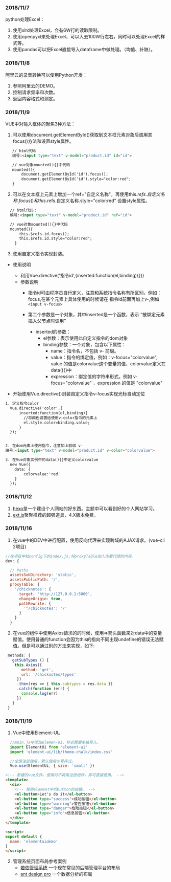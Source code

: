 ### 2018/11/7    
python处理Excel：     
1. 使用xlrd处理Excel，会有6W行的读取限制。      
2. 使用openpyxl来处理Excel，可以入去100W行左右，同时可以处理Excel的样式等。     
3. 使用pandas可以把Excel直接导入dataframe中做处理。（均值、补缺）。     

### 2018/11/8    
阿里云的录音转换可以使用Python开发：     
1. 参照阿里云的DEMO。     
2. 控制请求频率和次数。     
3. 返回内容格式和测定。     

### 2018/11/9    
VUE中对输入框体的聚焦3种方法：     
1. 可以使用document.getElementById()获取到文本框元素对象后调用其focus()方法和设置style属性。
 ```html
    // html代码
    编号:<input type="text" v-model="product.id" id="id">

    // vue对象mounted(){}中代码
    mounted(){
        document.getElementById('id').focus();
        document.getElementById('id').style="color:red";
    }
  ```
2. 可以在文本框上元素上增加一个ref="自定义名称"，再使用this.$refs.自定义名称.focus()和this.$refs.自定义名称.style="color:red" 设置style属性。

  ```html
    // html代码：
    编号:<input type="text" v-model="product.id" ref="id">

    // vue对象mounted(){}中代码
    mounted(){
        this.$refs.id.focus();
        this.$refs.id.style="color:red";
      }
  ```    
3. 使用自定义指令实现封装。
 * 使用说明
 
    - 利用Vue.directive('指令id',{inserted:function(el,binding){}})
    - 参数说明
      + 指令id可由程序员自行定义，注意和系统指令名称有所区别，例如：
      focus,在某个元素上具体使用的时候请在 指令id前面再加上v-,例如
      `<input v-focus>`

      + 第二个参数是一个对象，其中inserted是一个函数，表示 “被绑定元素插入父节点时调用”
          * inserted的参数：
            - el参数：表示使用此自定义指令的dom对象
            - binding参数：一个对象，包含以下属性：
              + name：指令名，不包括 v- 前缀。
              + value：指令的绑定值，例如：v-focus="colorvalue", value 的值是colorvalue这个变量的值，colorvalue定义在data(){}中
              + expression：绑定值的字符串形式。例如 v-focus="colorvalue" ，expression 的值是 "colorvalue"

  * 开始使用Vue.directive()封装自定义指令v-focus实现光标自动定位     

  ```html
  1. 定义指令color
    Vue.directive('color',{
        inserted:function(el,binding){
          //将颜色设置给使用v-color指令的元素上
          el.style.color=binding.value;
        }
    });


  2. 在dom元素上使用指令，注意加上前缀 v-
  编号:<input type="text" v-model="product.id" v-color="colorvalue">

  3. 在Vue对象实例中的data(){}中定义colorvalue
    new Vue({
      data: {
          colorvalue:'red'
      }
    });
  ```


### 2018/11/12   
1. [hexo](https://hexo.io/zh-cn/)是一个建设个人网站的好东西。主题中可以看到好的个人网站学习。
2. [ext.js](https://www.sencha.com/products/extjs/#overview)聚聚推荐的超强道具，4.X版本免费。


### 2018/11/16     
1. 在vue中的DEV中进行配置，使用反向代理来实现跨域的AJAX请求。(vue-cli 2项目)
```js
//在项目中找config下的index.js,将proxyTable加入你要代理的内容。
dev: {

  // Paths
  assetsSubDirectory: 'static',
  assetsPublicPath: '/',
  proxyTable: {
    '/chicknotes': {
      target: 'http://127.0.0.1:5000',
      changeOrigin: true,
      pathRewrite: {
        '^/chicknotes': '/'
      }
    }
  }
```
2. 在vue的组件中使用Axios请求的的时候，使用=>箭头函数来对data中的变量赋值。使用普通的function会因为this的指向不同出现undefine的错误无法赋值。但是可以通过别的方法来实现，如下:   
 ```js
  methods: {
    getSubTypes () {
     this.Axios({
        method: 'get',
        url: '/chicknotes/types'
      })
      .then(res => { this.subtypes = res.data })
      .catch(function (err) {
        console.log(err)
      })
    }
  }
```

### 2018/11/19
1. Vue中使用Element-UI。    
  
```js
  //main.js中添加elemen-UI，样式需要单独导入。
  import ElementUi from 'element-ui'
  import 'element-ui/lib/theme-chalk/index.css'

  //全局注册使用，默认使用小号样式。
  Vue.use(ElementUi, { size: 'small' })
```

```html
<!-- 新建的vue文件，使用时不再用注册组件，即可直接使用。 -->
<template>
  <div>
    <!-- 使用element中的button的按键。 -->
    <el-button>Let's do it</el-button>
    <el-button type="success">成功按钮</el-button>
    <el-button type="warning">警告按钮</el-button>
    <el-button type="danger">危险按钮</el-button>
    <el-button type="info">信息按钮</el-button>
  </div>
</template>

<script>
export default {
  name: 'elementuidemo'
}
</script>
```

2. 管理系统页面布局参考案例    
    * [若依管理系统](https://gitee.com/y_project/RuoYi) 一个现在常见的后端管理平台的布局     
    * [ant design pro](https://preview.pro.ant.design/dashboard/analysis) 一个数据分析的布局      
